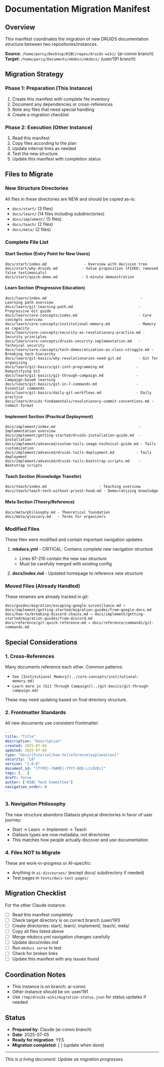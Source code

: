 # Documentation Migration Manifest

## Overview
This manifest coordinates the migration of new DRUIDS documentation structure between two repositories/instances.

**Source**: `/home/percy/Desktop/KSBC/repos/druids-wiki/` (ai-convo branch)
**Target**: `/home/percy/Documents/mkdocs/mkdocs/` (user/191 branch)

## Migration Strategy

### Phase 1: Preparation (This Instance)
1. Create this manifest with complete file inventory
2. Document any dependencies or cross-references
3. Note any files that need special handling
4. Create a migration checklist

### Phase 2: Execution (Other Instance)
1. Read this manifest
2. Copy files according to the plan
3. Update internal links as needed
4. Test the new structure
5. Update this manifest with completion status

## Files to Migrate

### New Structure Directories
All files in these directories are NEW and should be copied as-is:
- `docs/start/` (3 files)
- `docs/learn/` (14 files including subdirectories)
- `docs/implement/` (5 files)
- `docs/teach/` (2 files)
- `docs/meta/` (2 files)

### Complete File List

#### Start Section (Entry Point for New Users)
```
docs/start/index.md                 - Overview with decision tree
docs/start/why-druids.md           - Value proposition (FIXED: removed false testimonials)
docs/start/quick-demo.md           - 5-minute demonstration
```

#### Learn Section (Progressive Education)
```
docs/learn/index.md                                           - Learning path overview
docs/learn/git-learning-path.md                              - Progressive Git guide
docs/learn/core-concepts/index.md                            - Core concepts overview
docs/learn/core-concepts/institutional-memory.md             - Memory as capacity
docs/learn/core-concepts/security-as-revolutionary-practice.md - Security principles
docs/learn/core-concepts/druids-security-implementation.md   - Technical security
docs/learn/core-concepts/tech-democratization-as-class-struggle.md - Breaking tech hierarchy
docs/learn/git-basics/why-revolutionaries-need-git.md        - Git for organizing
docs/learn/git-basics/git-isnt-programming.md               - Demystifying Git
docs/learn/git-basics/git-through-campaign.md               - Campaign-based learning
docs/learn/git-basics/git-in-7-commands.md                  - Essential commands
docs/learn/git-basics/daily-git-workflows.md                - Daily practice
docs/learn/druids-fundamentals/revolutionary-commit-conventions.md - Commit format
```

#### Implement Section (Practical Deployment)
```
docs/implement/index.md                                      - Implementation overview
docs/implement/getting-started/druids-installation-guide.md  - Installation
docs/implement/advanced/custom-tails-image-technical-guide.md - Tails customization
docs/implement/advanced/druids-tails-deployment.md          - Tails deployment
docs/implement/advanced/druids-tails-bootstrap-scripts.md    - Bootstrap scripts
```

#### Teach Section (Knowledge Transfer)
```
docs/teach/index.md                        - Teaching overview
docs/teach/teach-tech-without-priest-hood.md - Democratizing knowledge
```

#### Meta Section (Theory/Reference)
```
docs/meta/philosophy.md - Theoretical foundation
docs/meta/glossary.md   - Terms for organizers
```

### Modified Files
These files were modified and contain important navigation updates:

1. **mkdocs.yml** - CRITICAL: Contains complete new navigation structure
   - Lines 97-210 contain the new nav structure
   - Must be carefully merged with existing config

2. **docs/index.md** - Updated homepage to reference new structure

### Moved Files (Already Handled)
These renames are already tracked in git:
```
docs/guides/migration/escaping-google-surveillance.md → docs/implement/getting-started/migration-guides/from-google-docs.md
docs/how-to/breaking-discord-chains.md → docs/implement/getting-started/migration-guides/from-discord.md
docs/reference/git-quick-reference.md → docs/reference/commands/git-commands.md
```

## Special Considerations

### 1. Cross-References
Many documents reference each other. Common patterns:
- `See [Institutional Memory](../core-concepts/institutional-memory.md)`
- `Learn more in [Git Through Campaign](../git-basics/git-through-campaign.md)`

These may need updating based on final directory structure.

### 2. Frontmatter Standards
All new documents use consistent frontmatter:
```yaml
---
title: "Title"
description: "Description"
created: 2025-07-04
updated: 2025-07-04
type: "docs/[tutorial|how-to|reference|explanation]"
security: "L0"
version: "1.0.0"
document_id: "[TYPE]-[NAME]-YYYY-DDD-L[LEVEL]"
tags: [...]
draft: false
author: ["KSBC Tech Committee"]
navigation_order: N
---
```

### 3. Navigation Philosophy
The new structure abandons Diátaxis physical directories in favor of user journey:
- Start → Learn → Implement → Teach
- Diátaxis types are now metadata, not directories
- This matches how people actually discover and use documentation

### 4. Files NOT to Migrate
These are work-in-progress or AI-specific:
- Anything in `ai-discourses/` (except docs/ subdirectory if needed)
- Test pages in `tests/docs-test-pages/`

## Migration Checklist

For the other Claude instance:

- [ ] Read this manifest completely
- [ ] Check target directory is on correct branch (user/191)
- [ ] Create directories: start/, learn/, implement/, teach/, meta/
- [ ] Copy all files listed above
- [ ] Merge mkdocs.yml navigation changes carefully
- [ ] Update docs/index.md
- [ ] Run `mkdocs serve` to test
- [ ] Check for broken links
- [ ] Update this manifest with any issues found

## Coordination Notes

- This instance is on branch: ai-convo
- Other instance should be on: user/191
- Use `/tmp/druids-wiki/migration-status.json` for status updates if needed

## Status

- **Prepared by**: Claude (ai-convo branch)
- **Date**: 2025-07-05
- **Ready for migration**: YES
- **Migration completed**: [ ] (update when done)

---

*This is a living document. Update as migration progresses.*